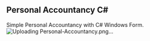 ## Personal Accountancy C#
Simple Personal Accountancy with C# Windows Form.
![Uploading Personal-Accountancy.png…]()
